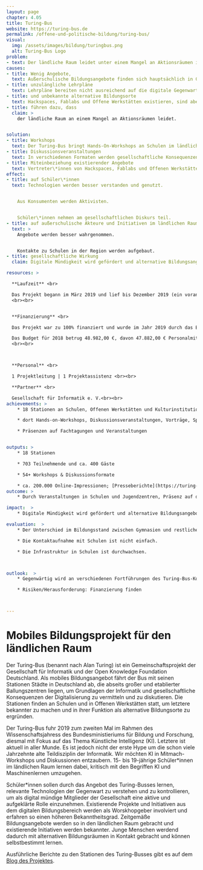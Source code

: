 ```yaml
---
layout: page
chapter: 4.05
title: Turing-Bus
website: https://turing-bus.de
permalink: /offene-und-politische-bildung/turing-bus/
visual:
  img: /assets/images/bildung/turingbus.png
  alt: Turing-Bus Logo
problem:
- text: Der ländliche Raum leidet unter einem Mangel an Aktionsräumen im Bereich der digitalen Bildung.
causes:
- title: Wenig Angebote,
  text: Außerschulische Bildungsangebote finden sich hauptsächlich in Großstädten und Ballungszentren.
- title: unzulängliche Lehrpläne
  text: Lehrpläne bereiten nicht ausreichend auf die digitale Gegenwart und Zukunft vor.
- title: und unbekannte alternative Bildungsorte
  text: Hackspaces, Fablabs und Offene Werkstätten existieren, sind aber oft nicht (ausreichend) bekannt.
- title: führen dazu, dass
  claim: >
    der ländliche Raum an einem Mangel an Aktionsräumen leidet.


solution:
- title: Workshops
  text: Der Turing-Bus bringt Hands-On-Workshops an Schulen im ländlichen Raum, die ohne Vorbildung an Themen der Informatik heranführen.
- title: Diskussionsveranstaltungen
  text: In verschiedenen Formaten werden gesellschaftliche Konsequenzen der Digitalisierung mit Vertreter\*innen aus Politik und Wirtschaft diskutiert.
- title: Miteinbeziehung existierender Angebote
  text: Vertreter\*innen von Hackspaces, Fablabs und Offenen Werkstätten werden als Workshopleiter und als Diskussionsteilnehmer\*innen miteinbezogen.
effect:
- title: auf Schüler\*innen
  text: Technologien werden besser verstanden und genutzt.


    Aus Konsumenten werden Aktivisten.


    Schüler\*innen nehmen am gesellschaftlichen Diskurs teil.
- title: auf außerschulische Akteure und Initiativen im ländlichen Raum
  text: >
    Angebote werden besser wahrgenommen.


    Kontakte zu Schulen in der Region werden aufgebaut.
- title: gesellschaftliche Wirkung
  claim: Digitale Mündigkeit wird gefördert und alternative Bildungsangebote werden relevanter.

resources: >

  **Laufzeit** <br>

  Das Projekt begann im März 2019 ​und lief bis Dezember 2019 (ein vorangegangenes Projekt des Turing-Busses lief von Februar 2018 bis Dezember 2018).
  <br><br>


  **Finanzierung** <br>

  Das Projekt war zu 100% finanziert und wurde im Jahr 2019 durch das Bundesministerium für Bildung und Forschung gefördert.

  Das Budget für 2018 betrug 48.982,00 €, davon 47.882,00 € Personalmittel und 1.100,00 € Sachkosten. 
  <br><br>



  **Personal** <br>

  1 Projektleitung | 1 Projektassistenz <br><br>

  **Partner** <br>

  Gesellschaft für Informatik e. V.<br><br>
achievements: >
    * 18 Stationen an Schulen, Offenen Werkstätten und Kulturinstitutionen in Brandenburg, Sachsen-Anhalt, Rheinland-Pfalz, Sachsen, Niedersachsen und Nordrhein-Westfalen mit jeweils zwischen 10 bis 120 Teilnehmenden, vorwiegend Schülerinnen und Schüler zwischen 15 und 19 Jahren

    * dort Hands-on-Workshops, Diskussionsveranstaltungen, Vorträge, Spiele sowohl als kurze 90-min-Workshops im regulären Unterrichtsablauf als auch als eigener Projekttag für eine oder mehrere Klassenstufen und klassen- und jahrgangsübergreifend oder als Teil eines Schulprojekttags (Templin) sowie als außerschulische Veranstaltung.

    * Präsenzen auf Fachtagungen und Veranstaltungen


outputs: >
    * 18 Stationen

    * 703 Teilnehmende und ca. 400 Gäste

    * 54+ Workshops & Diskussionsformate

    * ca. 200.000 Online-Impressionen; [Presseberichte](https://turing-bus.de/presse/) in Print und Digital
outcome: >
    * Durch Veranstaltungen in Schulen und Jugendzentren, Präsenz auf der Webseite und in den sozialen Medien wird ein Beitrag zur Verbreitung digitaler Bildungsangebote geleistet.

impact:  >
    * Digitale Mündigkeit wird gefördert und alternative Bildungsangebote werden relevanter.

evaluation:  >
    * Der Unterschied im Bildungsstand zwischen Gymnasien und restlichen Schulformen ist signifikant.

    * Die Kontaktaufnahme mit Schulen ist nicht einfach.

    * Die Infrastruktur in Schulen ist durchwachsen.



outlook:  >
    * Gegenwärtig wird an verschiedenen Fortführungen des Turing-Bus-Konzeptes gearbeitet

    * Risiken/Herausforderung: Finanzierung finden



---
```



# Mobiles Bildungsprojekt für den ländlichen Raum


Der Turing-Bus (benannt nach Alan Turing) ist ein Gemeinschaftsprojekt der Gesellschaft für Informatik und der Open Knowledge Foundation Deutschland. Als mobiles Bildungsangebot fährt der Bus mit seinen Stationen Städte in Deutschland ab, die abseits großer und etablierter Ballungszentren liegen, um Grundlagen der Informatik und gesellschaftliche Konsequenzen der Digitalisierung zu vermitteln und zu diskutieren. Die Stationen finden an Schulen und in Offenen Werkstätten statt, um letztere bekannter zu machen und in ihrer Funktion als alternative Bildungsorte zu ergründen.  

Der Turing-Bus fuhr 2019 zum zweiten Mal im Rahmen des Wissenschaftsjahress des Bundesministieriums für Bildung und Forschung, diesmal mit Fokus auf das Thema Künstliche Intelligenz (KI). Letztere ist aktuell in aller Munde. Es ist jedoch nicht der erste Hype um die schon viele Jahrzehnte alte Teildisziplin der Informatik. Wir möchten KI in Mitmach-Workshops und Diskussionen entzaubern. 15- bis 19-jährige Schüler*innen im ländlichen Raum lernen dabei, kritisch mit den Begriffen KI und Maschinenlernen umzugehen. 

Schüler\*innen sollen durch das Angebot des Turing-Busses lernen, relevante Technologien der Gegenwart zu verstehen und zu kontrollieren, um als digital mündige Mitglieder der Gesellschaft eine aktive und aufgeklärte Rolle einzunehmen. Existierende Projekte und Initiativen aus dem digitalen Bildungsbereich werden als Worskhopgeber involviert und erfahren so einen höheren Bekanntheitsgrad. Zeitgemäße Bildungsangebote werden so in den ländlichen Raum gebracht und existierende Initiativen werden bekannter. Junge Menschen werdend dadurch mit alternativen Bildungsräumen in Kontakt gebracht und können selbstbestimmt lernen.

Ausführliche Berichte zu den Stationen des Turing-Busses gibt es auf dem [Blog des Projektes](https://turing-bus.de/blog/).
